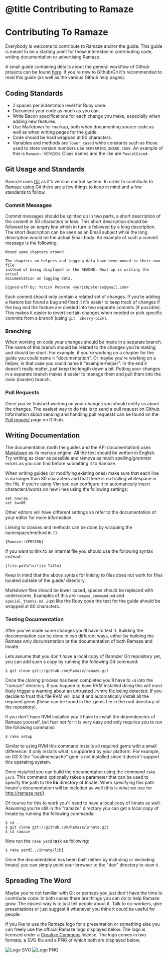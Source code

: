 # @title Contributing to Ramaze
# Contributing To Ramaze

Everybody is welcome to contribute to Ramaze and/or the guide. This guide is
meant to be a starting point for those interested in contributing code, writing
documentation or advertising Ramaze.

A small guide containing details about the general workflow of Github projects
can be found [here][workflow]. If you're new to Github/Git it's recommended to
read this guide (as well as the various Github help pages).

## Coding Standards

* 2 spaces per indentation level for Ruby code.
* Document your code as much as you can.
* Write Bacon specifications for each change you make, especially when adding
  new features.
* Use Markdown for markup, both when documenting source code as well as when
  writing pages for the guide.
* Code should be hard wrapped at 80 characters.
* Variables and methods are ``lower_cased`` while constants such as those used
  to store version numbers use ``SCREAMING_SNAKE_CASE``. An example of this is
  ``Ramaze::VERSION``. Class names and the like are ``PascalCased``.

## Git Usage and Standards

Ramaze uses [Git][git] as it's version control system. In order to contribute to
Ramaze using Git there are a few things to keep in mind and a few standards to
follow.

### Commit Messages

Commit messages should be splitted up in two parts, a short description of the
commit in 50 characters or less. This short description should be followed by an
empty line which in turn is followed by a long description. The short
description can be seen as an Email subject while the long description would be
the actual Email body. An example of such a commit message is the following:

    Moved some chapters around.

    The chapters on helpers and logging data have been moved to their own file
    instead of being displayed in the README. Next up is writing the actual
    documentation on logging data.

    Signed-off-by: Yorick Peterse <yorickpeterse@gmail.com>

Each commit should only contain a related set of changes. If you're adding a
feature but found a bug and fixed it it's easier to keep track of changes if the
bug and the feature are divided into two separate commits (if possible). This
makes it easier to revert certain changes when needed or pick specific commits
from a branch (using ``git  cherry-pick``).

### Branching

When working on code your changes should be made in a separate branch. The name
of this branch should be related to the changes you're making and should be
short. For example, if you're working on a chapter for the guide you could name
it "documentation". Or maybe you're working on a helper, in that case you could
name it "example-helper". In the end it doesn't really matter, just keep the
length down a bit. Putting your changes in a separate branch makes it easier to
manage them and pull them into the main (master) branch.

### Pull Requests

Once you've finished working on your changes you should notify us about the
changes. The easiest way to do this is to send a pull request on Github.
Information about sending and handling pull requests can be found on the [Pull
request][pull requests] page on Github.

## Writing Documentation

The documentation (both the guides and the API documentation) uses
[Markdown][markdown] as its markup engine. All the text should be written in
English. Try writing as clear as possible and remove as much spelling/grammar
errors as you can find before submitting it to Ramaze.

When writing guides (or modifying existing ones) make sure that each line is no
longer than 80 characters and that there is no trailing whitespace in the file.
If you're using Vim you can configure it to automatically insert
characters/words on new lines using the following settings:

    set nowrap
    set tw=80

Other editors will have different settings so refer to the documentation of your
editor for more information.

Linking to classes and methods can be done by wrapping the namespace/method in
``{}``:

    {Ramaze::VERSION}

If you want to link to an internal file you should use the following syntax
instead:

    {file:path/to/file Title}

<div class="note todo">
    <p>
        Keep in mind that the above syntax for linking to files does not work
        for files located outside of the guide/ directory.
    </p>
</div>

Markdown files should be lower cased, spaces should be replaced with
underscores. Examples of this are ``ramaze_command.md`` and
``special_thanks.md``. Just like the Ruby code the text for the guide should be
wrapped at 80 characters.

### Testing Documentation

After you've made some changes you'll have to test it. Building the
documentation can be done in two different ways, either by building the Ramaze
only documentation or the documentation of both Ramaze and Innate.

Lets assume that you don't have a local copy of Ramaze' Git repository yet, you
can add such a copy by running the following Git command:

    $ git clone git://github.com/Ramaze/ramaze.git

Once the cloning process has been completed you'll have to ``cd`` into the
"ramaze" directory. If you happen to have RVM installed doing this will most
likely trigger a warning about an untrusted .rvmrc file being detected. If you
decide to trust this file RVM will load it and automatically install all the
required gems (these can be found in the .gems file in the root directory of the
repository).

If you don't have RVM installed you'll have to install the dependencies of
Ramaze yourself, but fear not for it is very easy and only requires you to run
the following command:

    $ rake setup

Similar to using RVM this command installs all required gems with a small
difference: it only installs what is supported by your platform. For example, on
OS X the "localmemcache" gem is not installed since it doesn't support this
operating system.

Once installed you can build the documentaton using the command ``rake yard``.
This command optionally takes a parameter that can be used to specify the path
to the **lib** directory of Innate. When specifying this path Innate's
documentation will be included as well (this is what we use for
<http://ramaze.net/>).

Of course for this to work you'll need to have a local copy of Innate as well.
Assuming you're still in the "ramaze" directory you can get a local copy of
Innate by running the following commands:

    $ cd ..
    $ git clone git://github.com/Ramaze/innate.git
    $ cd ramaze

Now run the ``rake yard`` task as following:

    $ rake yard[../innate/lib]

Once the documentation has been built (either by including or excluding Innate)
you can simply point your browser to the "doc" directory to view it.

## Spreading The Word

Maybe you're not familiar with Git or perhaps you just don't have the time to
contribute code. In both cases there are things you can do to help Ramaze grow.
The easiest way is to just tell people about it. Talk to co-workers, give
presentations or just suggest it whenever you think it could be useful for
people.

If you like to use the Ramaze logo for a presentation or something else you can
freely use the official Ramaze logo displayed below. The logo is licensed under
a [Creative Commons][cc license] license. The logo comes in two formats, a SVG
file and a PNG of which both are displayed below.

![Logo SVG][logo svg]
![Logo PNG][logo png]

[git]: http://git-scm.com/
[pull requests]: http://help.github.com/send-pull-requests/
[markdown]: http://daringfireball.net/projects/markdown/
[cc license]: http://creativecommons.org/licenses/by-sa/3.0/
[logo svg]: _static/logo.svg "The logo in SVG format"
[logo png]: _static/logo.png "The logo in PNG format"
[workflow]: https://github.com/thessaloniki/rb/wiki/Workflow
